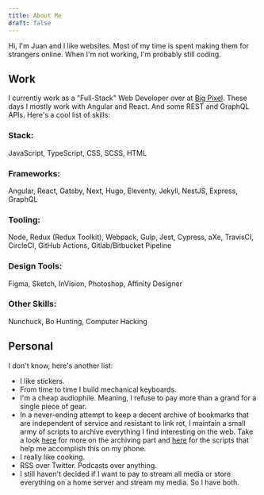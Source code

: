```yaml
---
title: About Me
draft: false
---
```


Hi, I'm Juan and I like websites. Most of my time is spent making them for strangers online. When I'm not working, I'm probably still coding.

## Work
I currently work as a "Full-Stack" Web Developer over at [Big Pixel](https://thebigpixel.net/). These days I mostly work with Angular and React. And some REST and GraphQL APIs. Here's a cool list of skills:

### Stack:
JavaScript, TypeScript, CSS, SCSS, HTML

### Frameworks:
Angular, React, Gatsby, Next, Hugo, Eleventy, Jekyll, NestJS, Express, GraphQL

### Tooling:
Node, Redux (Redux Toolkit), Webpack, Gulp, Jest, Cypress, aXe, TravisCI, CircleCI, GitHub Actions, Gitlab/Bitbucket Pipeline

### Design Tools:
Figma, Sketch, InVision, Photoshop, Affinity Designer

### Other Skills:
Nunchuck, Bo Hunting, Computer Hacking

## Personal
I don't know, here's another list:

- I like stickers.
- From time to time I build mechanical keyboards.
- I'm a cheap audiophile. Meaning, I refuse to pay more than a grand for a single piece of gear.
- In a never-ending attempt to keep a decent archive of bookmarks that are independent of service and resistant to link rot, I maintain a small army of scripts to archive everything I find interesting on the web. Take a look [here](https://github.com/fourjuaneight/archiver) for more on the archiving part and [here](https://github.com/fourjuaneight/scriptable) for the scripts that help me accomplish this on my phone.
- I really like cooking.
- RSS over Twitter. Podcasts over anything.
- I still haven't decided if I want to pay to stream all media or store everything on a home server and stream my media. So I have both.
